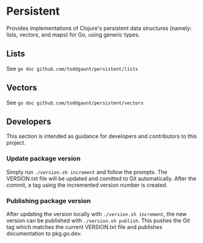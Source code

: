 # Persistent

Provides implementations of Clojure's persistent data structures (namely:
lists, vectors, and maps) for Go, using generic types.

## Lists
See `go doc github.com/toddgaunt/persistent/lists`

## Vectors
See `go doc github.com/toddgaunt/persistent/vectors`

## Developers
This section is intended as guidance for developers and contributors to this
project.
### Update package version
Simply run `./version.sh increment` and follow the prompts. The VERSION.txt
file will be updated and comitted to  Git automatically. After the commit, a
tag using the incremented version number is created.
### Publishing package version
After updating the version locally with `./version.sh increment`, the new version
can be published with `./version.sh publish`. This pushes the Git tag which matches
the current VERSION.txt file and publishes documentation to pkg.go.dev.

